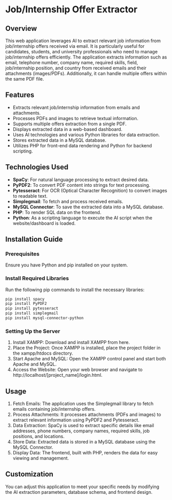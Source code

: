 # Job/Internship Offer Extractor

## Overview

This web application leverages AI to extract relevant job information from job/internship offers received via email. It is particularly useful for candidates, students, and university professionals who need to manage job/internship offers efficiently. The application extracts information such as email, telephone number, company name, required skills, field, job/internship position, and country from received emails and their attachments (images/PDFs). Additionally, it can handle multiple offers within the same PDF file.

## Features

- Extracts relevant job/internship information from emails and attachments.
- Processes PDFs and images to retrieve textual information.
- Supports multiple offers extraction from a single PDF.
- Displays extracted data in a web-based dashboard.
- Uses AI technologies and various Python libraries for data extraction.
- Stores extracted data in a MySQL database.
- Utilizes PHP for front-end data rendering and Python for backend scripting.

## Technologies Used

- **SpaCy**: For natural language processing to extract desired data.
- **PyPDF2**: To convert PDF content into strings for text processing.
- **Pytesseract**: For OCR (Optical Character Recognition) to convert images to readable text.
- **Simplegmail**: To fetch and process received emails.
- **MySQL Connector**: To save the extracted data into a MySQL database.
- **PHP**: To render SQL data on the frontend.
- **Python**: As a scripting language to execute the AI script when the website/dashboard is loaded.

## Installation Guide

### Prerequisites

Ensure you have Python and pip installed on your system.

### Install Required Libraries

Run the following pip commands to install the necessary libraries:

```bash
pip install spacy
pip install PyPDF2
pip install pytesseract
pip install simplegmail
pip install mysql-connector-python
```

### Setting Up the Server

1. Install XAMPP: Download and install XAMPP from here.
2. Place the Project: Once XAMPP is installed, place the project folder in the xampp/htdocs directory.
3. Start Apache and MySQL: Open the XAMPP control panel and start both Apache and MySQL.
4. Access the Website: Open your web browser and navigate to http://localhost/[project_name]/login.html.

## Usage
1. Fetch Emails: The application uses the Simplegmail library to fetch emails containing job/internship offers.
2. Process Attachments: It processes attachments (PDFs and images) to extract relevant information using PyPDF2 and Pytesseract.
3. Data Extraction: SpaCy is used to extract specific details like email addresses, phone numbers, company names, required skills, job positions, and locations.
4. Store Data: Extracted data is stored in a MySQL database using the MySQL Connector.
5. Display Data: The frontend, built with PHP, renders the data for easy viewing and management.

## Customization
You can adjust this application to meet your specific needs by modifying the AI extraction parameters, database schema, and frontend design.
